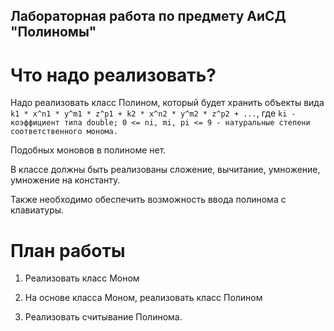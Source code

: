 ## Лабораторная работа по предмету АиСД "Полиномы"

# Что надо реализовать?

Надо реализовать класс Полином, который будет хранить объекты вида
`k1 * x^n1 * y^m1 * z^p1 + k2 * x^n2 * y^m2 * z^p2 + ...`,
где `ki - коэффициент типа double;
0 <= ni, mi, pi <= 9 - натуральные степени соответственного монома.`

Подобных моновов в полиноме нет.

В классе должны быть реализованы сложение, вычитание, умножение, умножение на константу.

Также необходимо обеспечить возможность ввода полинома с клавиатуры.

# План работы

1. Реализовать класс Моном

2. На основе класса Моном, реализовать класс Полином

3. Реализовать считывание Полинома.

